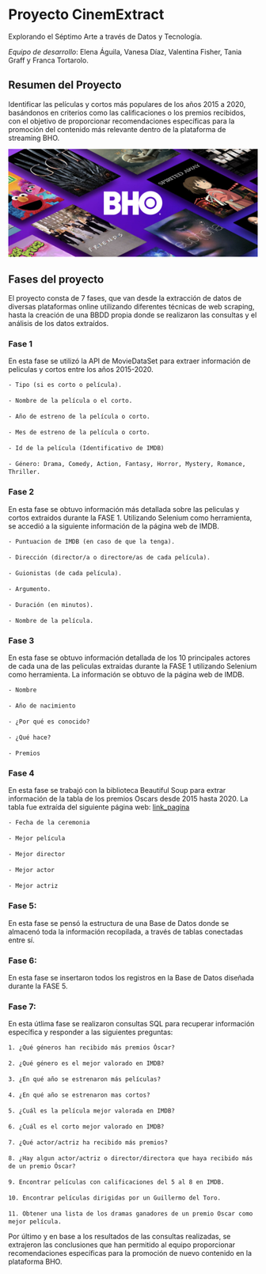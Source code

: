 # Proyecto CinemExtract
Explorando el Séptimo Arte a través de Datos y Tecnología.

*Equipo de desarrollo*: 
Elena Águila, Vanesa Díaz, Valentina Fisher, Tania Graff y Franca Tortarolo.

## Resumen del Proyecto
Identificar las películas y cortos más populares de los años 2015 a 2020, basándonos en criterios como las calificaciones o los premios recibidos, con el objetivo de proporcionar recomendaciones específicas para la promoción del contenido más relevante dentro de la plataforma de streaming BHO.

![imagen_portada_repo](portada_repo.png)

## Fases del proyecto
El proyecto consta de 7 fases, que van desde la extracción de datos de diversas plataformas online utilizando diferentes técnicas de web scraping, hasta la creación de una BBDD propia donde se realizaron las consultas y el análisis de los datos extraídos. 

### Fase 1

En esta fase se utilizó la API de MovieDataSet para extraer información de peliculas y cortos entre los años 2015-2020. 
 
    - Tipo (si es corto o película).

    - Nombre de la película o el corto.

    - Año de estreno de la película o corto.

    - Mes de estreno de la película o corto.

    - Id de la película (Identificativo de IMDB)

    - Género: Drama, Comedy, Action, Fantasy, Horror, Mystery, Romance, Thriller.

### Fase 2

En esta fase se obtuvo información más detallada sobre las peliculas y cortos extraidos durante la FASE 1. Utilizando Selenium como herramienta, se accedió a la siguiente información de la página web de IMDB.

    - Puntuacion de IMDB (en caso de que la tenga).

    - Dirección (director/a o directore/as de cada película).

    - Guionistas (de cada película).

    - Argumento.

    - Duración (en minutos).

    - Nombre de la película.


### Fase 3 

En esta fase se obtuvo información detallada de los 10 principales actores de cada una de las peliculas extraidas durante la FASE 1 utilizando Selenium como herramienta. La información se obtuvo de la página web de IMDB.

    - Nombre

    - Año de nacimiento

    - ¿Por qué es conocido?

    - ¿Qué hace?

    - Premios

### Fase 4

En esta fase se trabajó con la biblioteca Beautiful Soup para extrar información de la tabla de los premios Oscars desde 2015 hasta 2020. La tabla fue extraída del siguiente página web: [link_pagina](https://es.wikipedia.org/wiki/Premios_Óscar)
   
    - Fecha de la ceremonia

    - Mejor película

    - Mejor director

    - Mejor actor

    - Mejor actriz 

    
### Fase 5: 

En esta fase se pensó la estructura de una Base de Datos donde se almacenó toda la información recopilada, a través de tablas conectadas entre sí.

### Fase 6: 

En esta fase se insertaron todos los registros en la Base de Datos diseñada durante la FASE 5.

### Fase 7:

En esta útlima fase se realizaron consultas SQL para recuperar información específica y responder a las siguientes preguntas:

    1. ¿Qué géneros han recibido más premios Óscar?

    2. ¿Qué género es el mejor valorado en IMDB?

    3. ¿En qué año se estrenaron más películas?

    4. ¿En qué año se estrenaron mas cortos?

    5. ¿Cuál es la película mejor valorada en IMDB?

    6. ¿Cuál es el corto mejor valorado en IMDB?

    7. ¿Qué actor/actriz ha recibido más premios?

    8. ¿Hay algun actor/actriz o director/directora que haya recibido más de un premio Óscar?

    9. Encontrar películas con calificaciones del 5 al 8 en IMDB.
    
    10. Encontrar películas dirigidas por un Guillermo del Toro. 

    11. Obtener una lista de los dramas ganadores de un premio Oscar como mejor película.

Por último y en base a los resultados de las consultas realizadas, se extrajeron las conclusiones que han permitido al equipo proporcionar recomendaciones específicas para la promoción de nuevo contenido en la plataforma BHO.